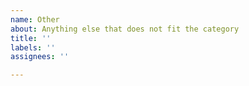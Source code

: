 ```yaml
---
name: Other
about: Anything else that does not fit the category
title: ''
labels: ''
assignees: ''

---
```

